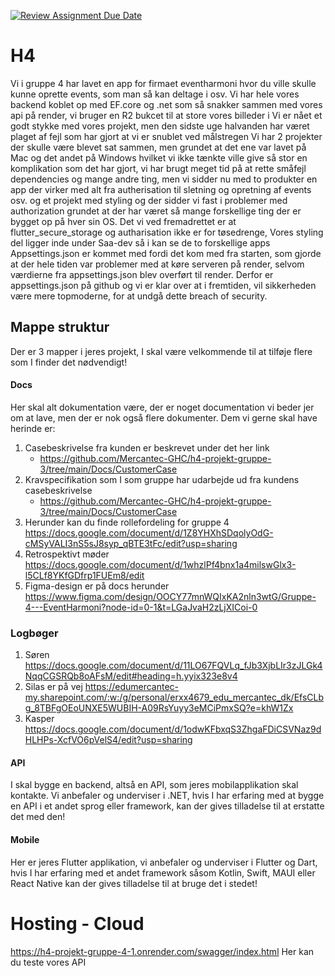 [![Review Assignment Due Date](https://classroom.github.com/assets/deadline-readme-button-22041afd0340ce965d47ae6ef1cefeee28c7c493a6346c4f15d667ab976d596c.svg)](https://classroom.github.com/a/nlVhM163)
# H4

Vi i gruppe 4 har lavet en app for firmaet eventharmoni hvor du ville skulle kunne oprette events, som man så kan deltage i osv.
Vi har hele vores backend koblet op med EF.core og .net som så snakker sammen med vores api på render, vi bruger en R2 bukcet til at store vores billeder i
Vi er nået et godt stykke med vores projekt, men den sidste uge halvanden har været plaget af fejl som har gjort at vi er snublet ved målstregen
Vi har 2 projekter der skulle være blevet sat sammen, men grundet at det ene var lavet på Mac og det andet på Windows hvilket vi ikke tænkte ville give så stor en
komplikation som det har gjort, vi har brugt meget tid på at rette småfejl dependencies og mange andre ting, men vi sidder nu med to produkter en app der virker
med alt fra autherisation til sletning og opretning af events osv. og et projekt med styling og 
der sidder vi fast i problemer med authorization grundet at der har været så mange forskellige ting der er bygget op på hver sin OS. 
Det vi ved fremadrettet er at flutter_secure_storage og autharisation ikke er for tøsedrenge, Vores styling del ligger inde under Saa-dev så i kan se de to forskellige apps 
Appsettings.json er kommet med fordi det kom med fra starten, som gjorde at der hele tiden var problemer med at køre serveren på render, selvom værdierne fra appsettings.json blev overført til render. Derfor er appsettings.json på github og vi er klar over at i fremtiden, vil sikkerheden være mere topmoderne, for at undgå dette breach of security.

## Mappe struktur

Der er 3 mapper i jeres projekt, I skal være velkommende til at tilføje flere som I finder det nødvendigt!

#### Docs

Her skal alt dokumentation være, der er noget documentation vi beder jer om at lave, men der er nok også flere dokumenter. Dem vi gerne skal have herinde er:

1. Casebeskrivelse fra kunden er beskrevet under det her link 
   - https://github.com/Mercantec-GHC/h4-projekt-gruppe-3/tree/main/Docs/CustomerCase
3. Kravspecifikation som I som gruppe har udarbejde ud fra kundens casebeskrivelse
   - https://github.com/Mercantec-GHC/h4-projekt-gruppe-3/tree/main/Docs/CustomerCase
5. Herunder kan du finde rollefordeling for gruppe 4 https://docs.google.com/document/d/1Z8YHXhSDqolyOdG-cMSyVALI3nS5sJ8syp_qBTE3tFc/edit?usp=sharing
6. Retrospektivt møder https://docs.google.com/document/d/1whzlPf4bnx1a4milswGlx3-l5CLf8YKfGDfrp1FUEm8/edit
7. Figma-design er på docs herunder https://www.figma.com/design/OOCY77mnWQIxKA2nln3wtG/Gruppe-4---EventHarmoni?node-id=0-1&t=LGaJvaH2zLjXICoi-0

### Logbøger
1. Søren https://docs.google.com/document/d/11LO67FQVLq_fJb3XjbLIr3zJLGk4NqqCGSRQb8oAFsM/edit#heading=h.yyix323e8v4
2. Silas er på vej https://edumercantec-my.sharepoint.com/:w:/g/personal/erxx4679_edu_mercantec_dk/EfsCLbg_8TBFgOEoUNXE5WUBIH-A09RsYuyy3eMCiPmxSQ?e=khW1Zx
3. Kasper https://docs.google.com/document/d/1odwKFbxqS3ZhgaFDiCSVNaz9dHLHPs-XcfVO6pVelS4/edit?usp=sharing

#### API

I skal bygge en backend, altså en API, som jeres mobilapplikation skal kontakte. Vi anbefaler og underviser i .NET, hvis I har erfaring med at bygge en API i et andet sprog eller framework, kan der gives tilladelse til at erstatte det med den!

#### Mobile

Her er jeres Flutter applikation, vi anbefaler og underviser i Flutter og Dart, hvis I har erfaring med et andet framework såsom Kotlin, Swift, MAUI eller React Native kan der gives tilladelse til at bruge det i stedet!

# Hosting - Cloud
https://h4-projekt-gruppe-4-1.onrender.com/swagger/index.html
Her kan du teste vores API

